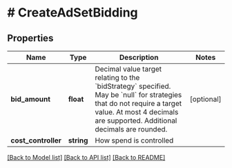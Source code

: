 # # CreateAdSetBidding

## Properties

Name | Type | Description | Notes
------------ | ------------- | ------------- | -------------
**bid_amount** | **float** | Decimal value target relating to the &#x60;bidStrategy&#x60; specified. May be &#x60;null&#x60; for strategies that do not require a target value. At most 4 decimals are supported. Additional decimals are rounded. | [optional]
**cost_controller** | **string** | How spend is controlled |

[[Back to Model list]](../../README.md#models) [[Back to API list]](../../README.md#endpoints) [[Back to README]](../../README.md)
